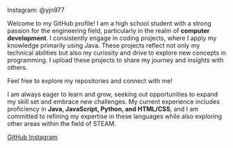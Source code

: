 


Instagram: @yjn977




<!DOCTYPE html>
<html lang="en">
<head>
</head>
<body>
    <div class="container">
        <!-- <h1><h1> -->
        <p>Welcome to my GitHub profile! I am a high school student with a strong passion for the engineering field, particularly in the realm of <strong>computer development</strong>. I consistently engage in coding projects, where I apply my knowledge primarily using Java. These projects reflect not only my technical abilities but also my curiosity and drive to explore new concepts in programming. I upload these projects to share my journey and insights with others.
            
Feel free to explore my repositories and connect with me!</p>

I am always eager to learn and grow, seeking out opportunities to expand my skill set and embrace new challenges. My current experience includes proficiency in <strong>Java, JavaScript, Python, and HTML/CSS</strong>, and I am committed to refining my expertise in these languages while also exploring other areas within the field of STEAM.
        <div class="socials">
            <a href="https://github.com/wnsdbs" target="_blank">
                <i></i> GitHub
            </a>
            <a href="https://instagram.com/yjn977" target="_blank">
                <i></i> Instagram
            </a>
        </div>
    </div>
</body>
</html>
